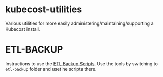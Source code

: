 # kubecost-utilities
Various utilities for more easily administering/maintaining/supporting a Kubecost install.

# ETL-BACKUP
Instructions to use the [ETL Backup Scripts](./etl-backup/README.md). Use the tools by switching to `etl-backup` folder and uset he scripts there.
